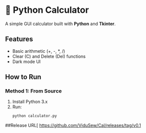 # 🧮 Python Calculator  

A simple GUI calculator built with **Python** and **Tkinter**.  

## Features  
- Basic arithmetic (+, -, *, /)  
- Clear (C) and Delete (Del) functions  
- Dark mode UI  

## How to Run  
### Method 1: From Source  
1. Install Python 3.x  
2. Run:  
   ```bash
   python calculator.py

##Release URL[
https://github.com/ViduSew/Cal/releases/tag/v0.1
